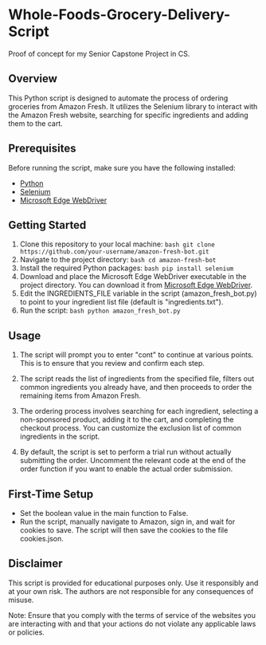 # Whole-Foods-Grocery-Delivery-Script
Proof of concept for my Senior Capstone Project in CS.

## Overview

This Python script is designed to automate the process of ordering groceries from Amazon Fresh. It utilizes the Selenium library to interact with the Amazon Fresh website, searching for specific ingredients and adding them to the cart.

## Prerequisites

Before running the script, make sure you have the following installed:

- [Python](https://www.python.org/)
- [Selenium](https://www.selenium.dev/documentation/en/)
- [Microsoft Edge WebDriver](https://developer.microsoft.com/en-us/microsoft-edge/tools/webdriver/)

## Getting Started

1. Clone this repository to your local machine:
   ```bash git clone https://github.com/your-username/amazon-fresh-bot.git```
2. Navigate to the project directory:
   ```bash cd amazon-fresh-bot```
3. Install the required Python packages:
   ```bash pip install selenium```
4. Download and place the Microsoft Edge WebDriver executable in the project directory. You can download it from [Microsoft Edge WebDriver](https://developer.microsoft.com/en-us/microsoft-edge/tools/webdriver/?form=MA13LH).
5. Edit the INGREDIENTS_FILE variable in the script (amazon_fresh_bot.py) to point to your ingredient list file (default is "ingredients.txt").
6. Run the script:
   ```bash python amazon_fresh_bot.py```

## Usage

1. The script will prompt you to enter "cont" to continue at various points. This is to ensure that you review and confirm each step.

2. The script reads the list of ingredients from the specified file, filters out common ingredients you already have, and then proceeds to order the remaining items from Amazon Fresh.

3. The ordering process involves searching for each ingredient, selecting a non-sponsored product, adding it to the cart, and completing the checkout process. You can customize the exclusion list of common ingredients in the script.

4. By default, the script is set to perform a trial run without actually submitting the order. Uncomment the relevant code at the end of the order function if you want to enable the actual order submission.

## First-Time Setup

- Set the boolean value in the main function to False.
- Run the script, manually navigate to Amazon, sign in, and wait for cookies to save. The script will then save the cookies to the file cookies.json.

## Disclaimer

This script is provided for educational purposes only. Use it responsibly and at your own risk. The authors are not responsible for any consequences of misuse.

Note: Ensure that you comply with the terms of service of the websites you are interacting with and that your actions do not violate any applicable laws or policies.
